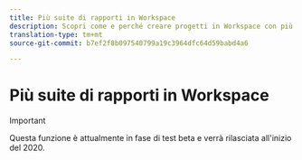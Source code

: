 ```yaml
---
title: Più suite di rapporti in Workspace
description: Scopri come e perché creare progetti in Workspace con più suite di rapporti
translation-type: tm+mt
source-git-commit: b7ef2f8b097540799a19c3964dfc64d59babd4a6

---
```



# Più suite di rapporti in Workspace

>[!IMPORTANT]
>Questa funzione è attualmente in fase di test beta e verrà rilasciata all'inizio del 2020.

